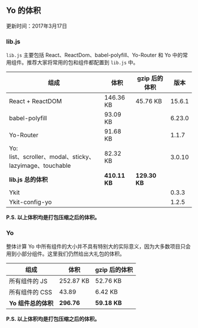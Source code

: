 ## Yo 的体积

更新时间：2017年3月17日

### lib.js

`lib.js` 主要包括 React、ReactDom、babel-polyfill、Yo-Router 和 Yo 中的常用组件。推荐大家将常用的包和组件都配置到 `lib.js` 中。

组成 | 体积 | gzip 后的体积 | 版本
--------- | -------- | ---------- | ----------
React + ReactDOM | 146.36 KB | 45.76 KB | 15.6.1
babel-polyfill | 93.09 KB | | 6.23.0
Yo-Router | 91.68 KB | | 1.1.7
Yo:<br/>list、scroller、modal、sticky、lazyimage、touchable | 82.32 KB | | 3.0.10
**lib.js 总的体积** | **410.11 KB** | **129.30 KB** |
Ykit | | | 0.3.3
Ykit-config-yo | | | 1.2.5

**P.S. 以上体积均是打包压缩之后的体积。**

### Yo

整体计算 Yo 中所有组件的大小并不具有特别大的实际意义，因为大多数项目只会用到小部分组件。这里我们仍然给出大礼包的体积。

组成 | 体积 | gzip 后的体积
--------- | --------- | ---------
所有组件的 JS | 252.87 KB | 52.76 KB
所有组件的 CSS | 43.89 | 6.42 KB
**Yo 组件总的体积** | **296.76** | **59.18 KB**

**P.S. 以上体积均是打包压缩之后的体积。**
